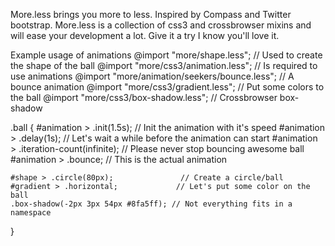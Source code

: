 More.less brings you more to less.
Inspired by Compass and Twitter bootstrap.
More.less is a collection of css3 and crossbrowser mixins and will ease your development a lot.
Give it a try I know you'll love it.

Example usage of animations
@import "more/shape.less"; // Used to create the shape of the ball
@import "more/css3/animation.less"; // Is required to use animations
@import "more/animation/seekers/bounce.less"; // A bounce animation
@import "more/css3/gradient.less"; // Put some colors to the ball
@import "more/css3/box-shadow.less"; // Crossbrowser box-shadow

.ball {
    #animation > .init(1.5s);                  // Init the animation with it's speed
    #animation > .delay(1s);                  // Let's wait a while before the animation can start
    #animation > .iteration-count(infinite); // Please never stop bouncing awesome ball
    #animation > .bounce;                   // This is the actual animation

    #shape > .circle(80px);               // Create a circle/ball
    #gradient > .horizontal;             // Let's put some color on the ball
    .box-shadow(-2px 3px 54px #8fa5ff); // Not everything fits in a namespace
}